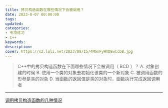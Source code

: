 ```yaml
---
title: 拷贝构造函数在哪些情况下会被调用？
date: 2023-8-07 00:00:00
tags:
updated:
categories:
- 专项练习
- C++
keywords:
description: 
cover: https://s2.loli.net/2023/08/15/4MGnFyHVDEwCcbB.jpg
---
```


> C++中的拷贝构造函数在下面哪些情况下会被调用（ BCD ）？
> A. 对象创建的时候
> B. 使用一个类的对象去初始化该类的一个新对象
> C. 被调用函数的形参是类的对象
> D. 当函数的返回值是类的对象时，函数执行完成返回调用者

---

[调用拷贝构造函数的几种情况](https://blog.csdn.net/zzwdkxx/article/details/53409803)